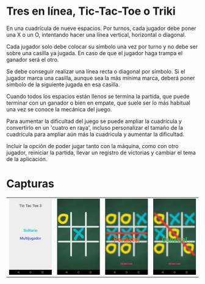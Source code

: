 <h1>Tres en línea, Tic-Tac-Toe o Triki</h1>

En una cuadrícula de nueve espacios. Por turnos, cada jugador debe poner una X o un O, intentando hacer una línea vertical, horizontal o diagonal.

Cada jugador solo debe colocar su símbolo una vez por turno y no debe ser sobre una casilla ya jugada. En caso de que el jugador haga trampa el ganador será el otro.

Se debe conseguir realizar una línea recta o diagonal por símbolo. Si el jugador marca una casilla, aunque sea la más mínima marca, deberá poner símbolo de la siguiente jugada en esa casilla.

Cuando todos los espacios están llenos se termina la partida, que puede terminar con un ganador o bien en empate, que suele ser lo más habitual una vez se conoce la mecánica del juego.

Para aumentar la dificultad del juego se puede ampliar la cuadrícula y convertirlo en un 'cuatro en raya', incluso personalizar el tamaño de la cuadrícula para ampliar aún más la cuadricula y aumentar la dificultad.

Incluir la opción de poder jugar tanto con la máquina, como con otro jugador, reiniciar la partida, llevar un registro de victorias y cambiar el tema de la aplicación.

<h1>Capturas</h1>
<table style="width:100%">
  <tr>
    <td><img src="https://github.com/Aztrarok/MyApplication3/blob/master/Screenshot_1525805339.png" alt="Mountain View"></td>
    <td><img src="https://github.com/Aztrarok/MyApplication3/blob/master/Screenshot_1525805749.png" alt="Mountain View"></td>
    <td><img src="https://github.com/Aztrarok/MyApplication3/blob/master/Screenshot_1525805761.png" alt="Mountain View"></td>
    <td><img src="https://github.com/Aztrarok/MyApplication3/blob/master/Screenshot_1525805780.png" alt="Mountain View"></td>  </tr>
</table>
